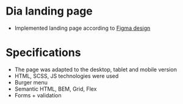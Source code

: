 # Dia landing page
- Implemented landing page according to [Figma design](https://www.figma.com/file/dY3izAm0Vspsmra4lQWQIP/Bakerlab-FE-students?node-id=0%3A1)

# Specifications
- The page was adapted to the desktop, tablet and mobile version
- HTML, SCSS, JS technologies were used
- Burger menu
- Semantic HTML, BEM, Grid, Flex
- Forms + validation
